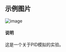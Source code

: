 ## 示例图片
![image](https://github.com/caihuize/PID/assets/89122142/19c8957d-2277-40b7-8047-ad3a814e760f)

#### 说明
这是一个关于PID模拟的实验。
